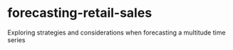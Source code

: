 # forecasting-retail-sales
Exploring strategies and considerations when forecasting a multitude time series
